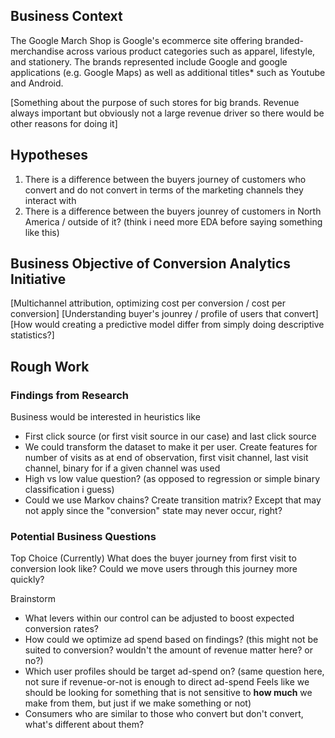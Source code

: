## Business Context
The Google March Shop is Google's ecommerce site offering branded-merchandise across various product categories such as apparel, lifestyle, and stationery. The brands represented include Google and google applications (e.g. Google Maps) as well as additional titles* such as Youtube and Android.

[Something about the purpose of such stores for big brands. Revenue always important but obviously not a large revenue driver so there would be other reasons for doing it]

## Hypotheses
1. There is a difference between the buyers journey of customers who convert and do not convert in terms of the marketing channels they interact with
2. There is a difference between the buyers jounrey of customers in North America / outside of it? (think i need more EDA before saying something like this)

## Business Objective of Conversion Analytics Initiative
[Multichannel attribution, optimizing cost per conversion / cost per conversion]
[Understanding buyer's jounrey / profile of users that convert]
[How would creating a predictive model differ from simply doing descriptive statistics?]




## Rough Work

### Findings from Research
Business would be interested in heuristics like
* First click source (or first visit source in our case) and last click source
* We could transform the dataset to make it per user. Create features for number of visits as at end of observation, first visit channel, last visit channel, binary for if a given channel was used 
* High vs low value question? (as opposed to regression or simple binary classification i guess)
* Could we use Markov chains? Create transition matrix? Except that may not apply since the "conversion" state may never occur, right?



### Potential Business Questions
Top Choice (Currently)
What does the buyer journey from first visit to conversion look like? Could we move users through this journey more quickly?


Brainstorm
* What levers within our control can be adjusted to boost expected conversion rates? 
* How could we optimize ad spend based on findings? (this might not be suited to conversion? wouldn't the amount of revenue matter here? or no?)
* Which user profiles should be target ad-spend on? (same question here, not sure if revenue-or-not is enough to direct ad-spend Feels like we should be looking for something that is not sensitive to **how much** we make from them, but just if we make something or not)
* Consumers who are similar to those who convert but don't convert, what's different about them? 
